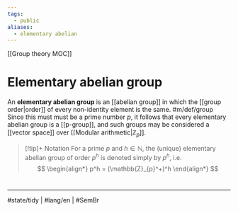 ```yaml
---
tags:
  - public
aliases:
  - elementary abelian
---
```

[[Group theory MOC]]
# Elementary abelian group

An **elementary abelian group** is an [[abelian group]] in which the [[group order|order]] of every non-identity element is the same. #m/def/group 
Since this must must be a prime number $p$, it follows that every elementary abelian group is a [[p-group]],
and such groups may be considered a [[vector space]] over [[Modular arithmetic|$\mathbb Z_p$]].

> [!tip]+ Notation
> For a prime $p$ and $h \in \mathbb{N}$, the (unique) elementary abelian group of order $p^h$ is denoted simply by $p^h$, i.e.
> $$
> \begin{align*}
> p^h = (\mathbb{Z}_{p}^+)^h
> \end{align*}
> $$

#
---
#state/tidy | #lang/en | #SemBr
